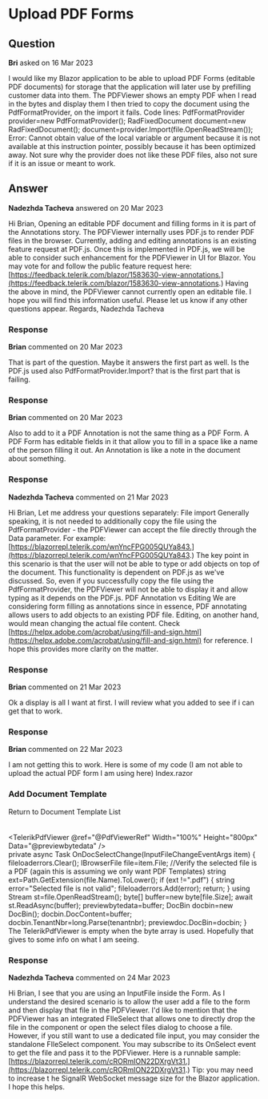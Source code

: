# Upload PDF Forms

## Question

**Bri** asked on 16 Mar 2023

I would like my Blazor application to be able to upload PDF Forms (editable PDF documents) for storage that the application will later use by prefilling customer data into them. The PDFViewer shows an empty PDF when I read in the bytes and display them I then tried to copy the document using the PdfFormatProvider, on the import it fails. Code lines: PdfFormatProvider provider=new PdfFormatProvider(); RadFixedDocument document=new RadFixedDocument(); document=provider.Import(file.OpenReadStream()); Error: Cannot obtain value of the local variable or argument because it is not available at this instruction pointer, possibly because it has been optimized away. Not sure why the provider does not like these PDF files, also not sure if it is an issue or meant to work.

## Answer

**Nadezhda Tacheva** answered on 20 Mar 2023

Hi Brian, Opening an editable PDF document and filling forms in it is part of the Annotations story. The PDFViewer internally uses PDF.js to render PDF files in the browser. Currently, adding and editing annotations is an existing feature request at PDF.js. Once this is implemented in PDF.js, we will be able to consider such enhancement for the PDFViewer in UI for Blazor. You may vote for and follow the public feature request here: [https://feedback.telerik.com/blazor/1583630-view-annotations.](https://feedback.telerik.com/blazor/1583630-view-annotations.) Having the above in mind, the PDFViewer cannot currently open an editable file. I hope you will find this information useful. Please let us know if any other questions appear. Regards, Nadezhda Tacheva

### Response

**Brian** commented on 20 Mar 2023

That is part of the question. Maybe it answers the first part as well. Is the PDF.js used also PdfFormatProvider.Import? that is the first part that is failing.

### Response

**Brian** commented on 20 Mar 2023

Also to add to it a PDF Annotation is not the same thing as a PDF Form. A PDF Form has editable fields in it that allow you to fill in a space like a name of the person filling it out. An Annotation is like a note in the document about something.

### Response

**Nadezhda Tacheva** commented on 21 Mar 2023

Hi Brian, Let me address your questions separately: File import Generally speaking, it is not needed to additionally copy the file using the PdfFormatProvider - the PDFViewer can accept the file directly through the Data parameter. For example: [https://blazorrepl.telerik.com/wnYncFPG005QUYa843.](https://blazorrepl.telerik.com/wnYncFPG005QUYa843.) The key point in this scenario is that the user will not be able to type or add objects on top of the document. This functionality is dependent on PDF.js as we've discussed. So, even if you successfully copy the file using the PdfFormatProvider, the PDFViewer will not be able to display it and allow typing as it depends on the PDF.js. PDF Annotation vs Editing We are considering form filling as annotations since in essence, PDF annotating allows users to add objects to an existing PDF file. Editing, on another hand, would mean changing the actual file content. Check [https://helpx.adobe.com/acrobat/using/fill-and-sign.html](https://helpx.adobe.com/acrobat/using/fill-and-sign.html) for reference. I hope this provides more clarity on the matter.

### Response

**Brian** commented on 21 Mar 2023

Ok a display is all I want at first. I will review what you added to see if i can get that to work.

### Response

**Brian** commented on 22 Mar 2023

I am not getting this to work. Here is some of my code (I am not able to upload the actual PDF form I am using here) Index.razor <div class="container"> <main role="main" class="pb-3"> <h3>Add Document Template</h3> <TelerikButton OnClick="@ReturnDocPreviewClick">Return to Document Template List</TelerikButton> <br /><br /> <TelerikForm Model="@previewdoc" OnSubmit="@TemplateSubmit"> <FormItems> <FormItem Field="@nameof(previewdoc.DocTypCd)" LabelText="Document Type Code" Enabled="false" /> <FormItem Field="@nameof(previewdoc.DocFormatCd)" LabelText="Document Format Code*"> <Template> @{ <label>Document Format Code*</label> <TelerikDropDownList Data="docformats" @bind-Value="@previewdoc.DocFormatCd" TextField="@nameof(Doc.DocFormatCd)" ValueField="@nameof(Doc.DocFormatCd)" /> } </Template> </FormItem> <FormItem Field="@nameof(previewdoc.Descript)" LabelText="Description" /> <FormItem Field="@nameof(previewdoc.EffDate)" LabelText="Effective Date" /> <FormItem Field="@nameof(previewdoc.InActiveDate)" LabelText="Inactive Date" /> <FormItem> <Template> @{ <InputFile OnChange="OnDocSelectChange" /> <br /> <div class="k-form-hint">Accepted files: <strong>PDF</strong></div> <br /> if (fileloaderrors.Count> 0) { <h5>Load Errors</h5> <ul class="text-danger"> @foreach (var error in fileloaderrors) { <li>@error</li> } </ul> } } </Template> </FormItem> </FormItems> </TelerikForm> <br /> <TelerikPdfViewer @ref="@PdfViewerRef" Width="100%" Height="800px" Data="@previewbytedata" /> </main> </div> private async Task OnDocSelectChange(InputFileChangeEventArgs item) { fileloaderrors.Clear(); IBrowserFile file=item.File; //Verify the selected file is a PDF (again this is assuming we only want PDF Templates) string ext=Path.GetExtension(file.Name).ToLower(); if (ext !=".pdf") { string error="Selected file is not valid"; fileloaderrors.Add(error); return; } using Stream st=file.OpenReadStream(); byte[] buffer=new byte[file.Size]; await st.ReadAsync(buffer); previewbytedata=buffer; DocBin docbin=new DocBin(); docbin.DocContent=buffer; docbin.TenantNbr=long.Parse(tenantnbr); previewdoc.DocBin=docbin; } The TelerikPdfViewer is empty when the byte array is used. Hopefully that gives to some info on what I am seeing.

### Response

**Nadezhda Tacheva** commented on 24 Mar 2023

Hi Brian, I see that you are using an InputFile inside the Form. As I understand the desired scenario is to allow the user add a file to the form and then display that file in the PDFViewer. I'd like to mention that the PDFViewer has an integrated FIleSelect that allows one to directly drop the file in the component or open the select files dialog to choose a file. However, if you still want to use a dedicated file input, you may consider the standalone FIleSelect component. You may subscribe to its OnSelect event to get the file and pass it to the PDFViewer. Here is a runnable sample: [https://blazorrepl.telerik.com/cRORmION22DXrgVt31.](https://blazorrepl.telerik.com/cRORmION22DXrgVt31.) Tip: you may need to increase t he SignalR WebSocket message size for the Blazor application. I hope this helps.
